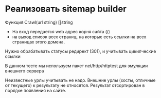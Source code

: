 # Реализовать sitemap builder

Функция Crawl(url string) []string
* На вход передается web адрес корня сайта (/)
* на выход список всех страниц, на которые есть ссылки на всех страницах этого домена.

Нужно обрабатывать статусы редирект (301), и учитывать цикилческие ссылки

В данном тесте мы используем пакет net/http/httptest для эмуляции внешнего сервера

Неизвестные урлы учитывать не надо. Внешние урлы (хосты, отличные от текущего) к результату не относятся. Результат отсортирован в порядке появления на сайте.